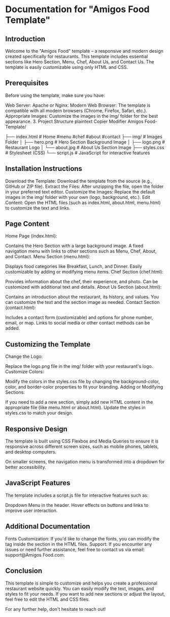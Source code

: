 # Documentation for "Amigos Food Template"

## Introduction
Welcome to the "Amigos Food" template – a responsive and modern design created specifically for restaurants. This template includes essential sections like Hero Section, Menu, Chef, About Us, and Contact Us. The template is easily customizable using only HTML and CSS.

## Prerequisites
Before using the template, make sure you have:

Web Server: Apache or Nginx.
Modern Web Browser: The template is compatible with all modern browsers (Chrome, Firefox, Safari, etc.).
Appropriate Images: Customize the images in the img/ folder for the best appearance.
3. Project Structure
plaintext
Copier
Modifier
Amigos Food-Template/

├── index.html          # Home #menu #chef #about #contact
├── img/                # Images Folder
│   ├── hero.png        # Hero Section Background Image
│   ├── logo.png        # Restaurant Logo
│   └── about.jpg       # About Us Section Image
├── styles.css          # Stylesheet (CSS)
└── script.js           # JavaScript for interactive features

 


## Installation Instructions

Download the Template: Download the template from the source (e.g., GitHub or ZIP file).
Extract the Files: After unzipping the file, open the folder in your preferred text editor.
Customize the Images: Replace the default images in the img/ folder with your own (logo, background, etc.).
Edit Content: Open the HTML files (such as index.html, about.html, menu.html) to customize the text and links.

## Page Content

Home Page (index.html):

Contains the Hero Section with a large background image.
A fixed navigation menu with links to other sections such as Menu, Chef, About, and Contact.
Menu Section (menu.html):

Displays food categories like Breakfast, Lunch, and Dinner.
Easily customizable by adding or modifying menu items.
Chef Section (chef.html):

Provides information about the chef, their experience, and photo.
Can be customized with additional text and details.
About Us Section (about.html):

Contains an introduction about the restaurant, its history, and values.
You can customize the text and the section image as needed.
Contact Section (contact.html):

Includes a contact form (customizable) and options for phone number, email, or map.
Links to social media or other contact methods can be added.

## Customizing the Template

Change the Logo:

Replace the logo.png file in the img/ folder with your restaurant's logo.
Customize Colors:

Modify the colors in the styles.css file by changing the background-color, color, and border-color properties to fit your branding.
Adding or Modifying Sections:

If you need to add a new section, simply add new HTML content in the appropriate file (like menu.html or about.html).
Update the styles in styles.css to match your design.

## Responsive Design

The template is built using CSS Flexbox and Media Queries to ensure it is responsive across different screen sizes, such as mobile phones, tablets, and desktop computers.

On smaller screens, the navigation menu is transformed into a dropdown for better accessibility.

## JavaScript Features

The template includes a script.js file for interactive features such as:

Dropdown Menu in the header.
Hover effects on buttons and links to improve user interaction.

## Additional Documentation

Fonts Customization: If you'd like to change the fonts, you can modify the <link> tag inside the <head> section in the HTML files.
Support: If you encounter any issues or need further assistance, feel free to contact us via email: support@Amigos Food.com.

## Conclusion

This template is simple to customize and helps you create a professional restaurant website quickly. You can easily modify the text, images, and styles to fit your needs. If you want to add new sections or adjust the layout, feel free to edit the HTML and CSS files.

For any further help, don't hesitate to reach out!

